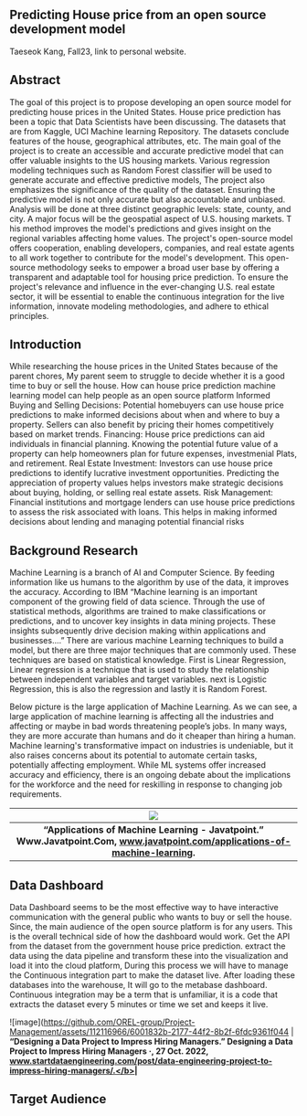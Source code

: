 ## Predicting House price from an open source development model
Taeseok Kang, Fall23, link to personal website.


## <a name="Abst"></a>Abstract
The goal of this project is to propose developing an open source model for predicting house prices in the United States. 
House price prediction has been a topic that Data Scientists have been discussing. The datasets that are from Kaggle, 
UCI Machine learning Repository. The datasets conclude features of the house, geographical attributes, etc. The main goal of the project 
is to create an accessible and accurate predictive model that can offer valuable insights to the US housing markets. 
Various regression modeling techniques such as Random Forest classifier will be used to generate accurate and effective predictive models, 
The project also emphasizes the significance of the quality of the dataset. Ensuring the predictive model is not only accurate but also accountable and unbiased. 
Analysis will be done at three distinct geographic levels: state, county, and city. A major focus will be the geospatial aspect of U.S. housing markets. T
his method improves the model's predictions and gives insight on the regional variables affecting home values. 
The project's open-source model offers cooperation, enabling developers, companies, and real estate agents to all work together to contribute for the model's development. 
This open-source methodology seeks to empower a broad user base by offering a transparent and adaptable tool for housing price prediction. 
To ensure the project's relevance and influence in the ever-changing U.S. real estate sector, 
it will be essential to  enable the continuous integration for the live information, innovate modeling methodologies, and adhere to ethical principles.

## <a name="Intro"></a>Introduction

While researching the house prices in the United States because of the parent chores, My parent seem to struggle to decide whether it is a good time to buy or sell the house. How can house price prediction machine learning model can help people as an open source platform Informed Buying and Selling Decisions: Potential homebuyers can use house price predictions to make informed decisions about when and where to buy a property. Sellers can also benefit by pricing their homes competitively based on market trends. Financing: House price predictions can aid individuals in financial planning. Knowing the potential future value of a property can help homeowners plan for future expenses, investmenial Plats, and retirement. Real Estate Investment: Investors can use house price predictions to identify lucrative investment opportunities. Predicting the appreciation of property values helps investors make strategic decisions about buying, holding, or selling real estate assets. Risk Management: Financial institutions and mortgage lenders can use house price predictions to assess the risk associated with loans. This helps in making informed decisions about lending and managing potential financial risks

## <a name="Bresearch"></a>Background Research

Machine Learning is a branch of AI and Computer Science. By feeding information like us humans to the algorithm by use of the data, it improves the accuracy. 
According to IBM “Machine learning is an important component of the growing field of data science. Through the use of statistical methods, algorithms are trained to make classifications or predictions, and to uncover key insights in data mining projects. These insights subsequently drive decision making within applications and businesses….” 
There are various machine Learning techniques to build a model, but there are three major techniques that are commonly used. These techniques are based on statistical knowledge. 
First is Linear Regression, Linear regression is a technique that is used to study the relationship between independent variables and target variables.  next is Logistic Regression, this is also the regression and lastly it is Random Forest. 

Below picture is the large application of Machine Learning. As we can see, a large application of machine learning is affecting all the industries and affecting or maybe in bad words threatening people’s jobs. In many ways, they are more accurate than humans and do it cheaper than hiring a human. Machine learning's transformative impact on industries is undeniable, but it also raises concerns about its potential to automate certain tasks, potentially affecting employment. While ML systems offer increased accuracy and efficiency, there is an ongoing debate about the implications for the workforce and the need for reskilling in response to changing job requirements.

| ![](https://static.javatpoint.com/tutorial/machine-learning/images/applications-of-machine-learning.png) | 
| :--: |
| <b>“Applications of Machine Learning - Javatpoint.” Www.Javatpoint.Com, www.javatpoint.com/applications-of-machine-learning. <b>| 


## Data Dashboard 
Data Dashboard seems to be the most effective way to have interactive communication with the general public who wants to buy or sell the house. Since, the main audience of the open source platform is for any users. This is the overall technical side of how the dashboard would work.  Get the API from the dataset from the government house price prediction. extract the data using the data pipeline and transform these into the visualization and load it into the cloud platform, During this process we will have to manage the Continuous integration part to make the dataset live. After loading these databases into the warehouse, It will go to the metabase dashboard. Continuous integration may be a term that is unfamiliar, it is a code that extracts the dataset every 5 minutes or time we set and keeps it live.

![image](https://github.com/OREL-group/Project-Management/assets/112116966/6001832b-2177-44f2-8b2f-6fdc9361f044
| <b>“Designing a Data Project to Impress Hiring Managers.” Designing a Data Project to Impress Hiring Managers ·, 27 Oct. 2022, www.startdataengineering.com/post/data-engineering-project-to-impress-hiring-managers/.</b>|  


## <a name="Targeta"></a>Target Audience



